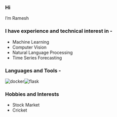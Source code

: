 ### Hi 


I’m Ramesh

### I have experience and technical interest in -
- Machine Learning
- Computer Vision
- Natural Language Processing
- Time Series Forecasting


### Languages and Tools -
![docker](https://www.docker.com/)![flask](https://flask.palletsprojects.com/en/2.0.x/)


### Hobbies and Interests
- Stock Market
- Cricket

<!---
RameshK-1511/RameshK-1511 is a ✨ special ✨ repository because its `README.md` (this file) appears on your GitHub profile.
You can click the Preview link to take a look at your changes.
--->
